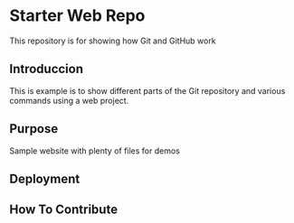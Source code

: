 # Starter Web Repo

This repository is for showing how Git and GitHub work

## Introduccion

This is example is to show different parts of the Git repository and
various commands using a web project.

## Purpose

Sample website with plenty of files for demos

## Deployment

## How To Contribute
